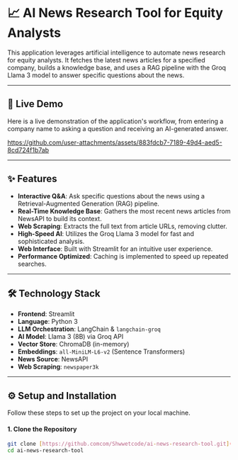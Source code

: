 # 📈 AI News Research Tool for Equity Analysts

This application leverages artificial intelligence to automate news research for equity analysts. It fetches the latest news articles for a specified company, builds a knowledge base, and uses a RAG pipeline with the Groq Llama 3 model to answer specific questions about the news.

---

## 🚀 Live Demo

Here is a live demonstration of the application's workflow, from entering a company name to asking a question and receiving an AI-generated answer.



https://github.com/user-attachments/assets/883fdcb7-7189-49d4-aed5-8cd724f1b7ab



---

## ✨ Features

- **Interactive Q&A**: Ask specific questions about the news using a Retrieval-Augmented Generation (RAG) pipeline.
- **Real-Time Knowledge Base**: Gathers the most recent news articles from NewsAPI to build its context.
- **Web Scraping**: Extracts the full text from article URLs, removing clutter.
- **High-Speed AI**: Utilizes the Groq Llama 3 model for fast and sophisticated analysis.
- **Web Interface**: Built with Streamlit for an intuitive user experience.
- **Performance Optimized**: Caching is implemented to speed up repeated searches.

---

## 🛠️ Technology Stack

- **Frontend**: Streamlit
- **Language**: Python 3
- **LLM Orchestration**: LangChain & `langchain-groq`
- **AI Model**: Llama 3 (8B) via Groq API
- **Vector Store**: ChromaDB (in-memory)
- **Embeddings**: `all-MiniLM-L6-v2` (Sentence Transformers)
- **News Source**: NewsAPI
- **Web Scraping**: `newspaper3k`

---

## ⚙️ Setup and Installation

Follow these steps to set up the project on your local machine.

#### 1. Clone the Repository
```bash
git clone [https://github.comcom/Shwwetcode/ai-news-research-tool.git](https://github.comcom/Shwwetcode/ai-news-research-tool.git)
cd ai-news-research-tool
